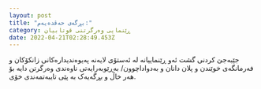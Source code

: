 ```yaml
---
layout: post
title: "بڕگەی حەڤدەیەم:"
category: ڕێنمایی وەرگرتنی قوتابیان
date: 2022-04-21T02:28:49.453Z
---
```


جێبەجێ کردنی گشت ئەو ڕێنماییانە لە ئەستۆی لایەنە پەیوەندیدارەکانی زانکۆکان و فەرمانگەی خوێندن و پلان دانان و بەدواداچوون/ بەڕێوبەرایەتی ناوەندی وەرگرتن دایە بۆ هەر خاڵ و بڕگەیەک بە پێی تایبەتمەندی خۆی.
